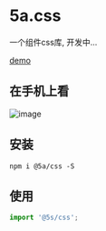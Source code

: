# 5a.css
一个组件css库, 开发中...

[demo](https://any86.github.io/5a.css/)

## 在手机上看
![image](https://user-images.githubusercontent.com/8264787/63758558-8b848400-c8ee-11e9-8597-c499eec8efa2.png)


## 安装
```
npm i @5a/css -S
```

## 使用
```javascript
import '@5s/css';
```



